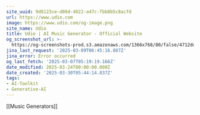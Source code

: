 ```yaml
---
site_uuid: 9d8123ce-d00d-4022-a47c-fbb8b5c8acfd
url: https://www.udio.com
image: https://www.udio.com/og-image.png
site_name: Udio
title: Udio | AI Music Generator - Official Website
og_screenshot_url: >-
  https://og-screenshots-prod.s3.amazonaws.com/1366x768/80/false/4712dd8ae1e7383caffd8ec99bee7fb05175116ad55b504f1177d24ab60c8a4f.jpeg
jina_last_request: '2025-03-09T06:45:16.887Z'
jina_error: Error occurred
og_last_fetch: '2025-03-07T05:19:19.166Z'
date_modified: 2025-03-24T00:00:00.000Z
date_created: '2025-03-30T05:44:14.837Z'
tags:
- AI-Toolkit
- Generative-AI
---
```




























































































































































































































































































































































































[[Music Generators]]

